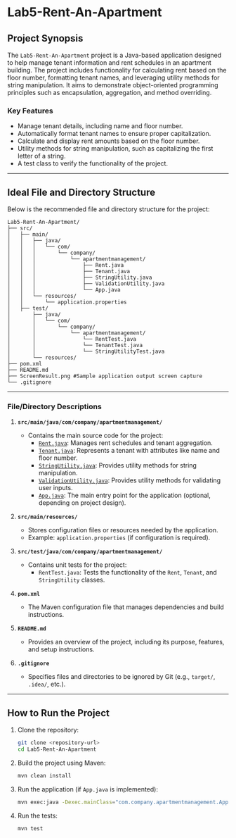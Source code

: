 # Lab5-Rent-An-Apartment

## Project Synopsis
The `Lab5-Rent-An-Apartment` project is a Java-based application designed to help manage tenant information and rent schedules in an apartment building. The project includes functionality for calculating rent based on the floor number, formatting tenant names, and leveraging utility methods for string manipulation. It aims to demonstrate object-oriented programming principles such as encapsulation, aggregation, and method overriding.

### Key Features
- Manage tenant details, including name and floor number.
- Automatically format tenant names to ensure proper capitalization.
- Calculate and display rent amounts based on the floor number.
- Utility methods for string manipulation, such as capitalizing the first letter of a string.
- A test class to verify the functionality of the project.

---

## Ideal File and Directory Structure

Below is the recommended file and directory structure for the project:

```
Lab5-Rent-An-Apartment/
├── src/
│   ├── main/
│   │   ├── java/
│   │   │   └── com/
│   │   │       └── company/
│   │   │           └── apartmentmanagement/
│   │   │               ├── Rent.java
│   │   │               ├── Tenant.java
│   │   │               ├── StringUtility.java
│   │   │               ├── ValidationUtility.java
│   │   │               └── App.java
│   │   └── resources/
│   │       └── application.properties
│   ├── test/
│       ├── java/
│       │   └── com/
│       │       └── company/
│       │           └── apartmentmanagement/
│       │               └── RentTest.java
│       │               └── TenantTest.java
│       │               └── StringUtilityTest.java
│       └── resources/
├── pom.xml
├── README.md
├── ScreenResult.png #Sample application output screen capture
└── .gitignore
```

---

### File/Directory Descriptions

1. **`src/main/java/com/company/apartmentmanagement/`**  
   - Contains the main source code for the project:
     - [`Rent.java`](src/main/java/com/company/Rent.java): Manages rent schedules and tenant aggregation.
     - [`Tenant.java`](src/main/java/com/company/Tenant.java): Represents a tenant with attributes like name and floor number.
     - [`StringUtility.java`](src/main/java/com/company/StringUtility.java): Provides utility methods for string manipulation.
     - [`ValidationUtility.java`](src/main/java/com/company/ValidationUtility.java): Provides utility methods for validating user inputs.
     - [`App.java`](src/main/java/com/company/App.java): The main entry point for the application (optional, depending on project design).

2. **`src/main/resources/`**  
   - Stores configuration files or resources needed by the application.
   - Example: `application.properties` (if configuration is required).

3. **`src/test/java/com/company/apartmentmanagement/`**  
   - Contains unit tests for the project:
     - `RentTest.java`: Tests the functionality of the `Rent`, `Tenant`, and `StringUtility` classes.

4. **`pom.xml`**  
   - The Maven configuration file that manages dependencies and build instructions.

5. **`README.md`**  
   - Provides an overview of the project, including its purpose, features, and setup instructions.

6. **`.gitignore`**  
   - Specifies files and directories to be ignored by Git (e.g., `target/`, `.idea/`, etc.).

---

## How to Run the Project

1. Clone the repository:
   ```bash
   git clone <repository-url>
   cd Lab5-Rent-An-Apartment
   ```

2. Build the project using Maven:
   ```bash
   mvn clean install
   ```

3. Run the application (if `App.java` is implemented):
   ```bash
   mvn exec:java -Dexec.mainClass="com.company.apartmentmanagement.App"
   ```

4. Run the tests:
   ```bash
   mvn test
   ```
